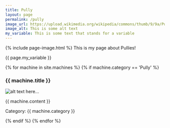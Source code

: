 ```yaml
---
title: Pully
layout: page
permalink: /pully
image_url: https://upload.wikimedia.org/wikipedia/commons/thumb/9/9a/PulleyShip.JPG/440px-PulleyShip.JPG
image_alt: This is some alt text
my_variable: This is some text that stands for a variable
---
```

{% include page-image.html %}
This is my page about Pullies!

{{ page.my_variable }}

{% for machine in site.machines %}
{% if machine.category == 'Pully' %}
<h3>{{ machine.title }}</h3>
<p><img src="{{ machine.image }}" alt="alt text here..." /></p>
<p>{{ machine.content }}</p>
<p>Category: {{ machine.category }}</p>
{% endif %}
{% endfor %}